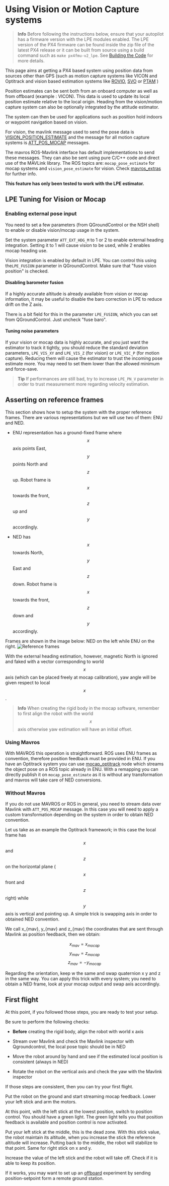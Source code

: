 # Using Vision or Motion Capture systems

> **Info** Before following the instructions below, ensure that your autopilot has a firmware version with the LPE modules enabled. The LPE version of the PX4 firmware can be found inside the zip file of the latest PX4 release or it can be built from source using a build command such as `make px4fmu-v2_lpe`. See [Building the Code](../setup/building_px4.md) for more details.

This page aims at getting a PX4 based system using position data from sources other than GPS (such as motion capture systems like VICON and Optitrack and vision based estimation systems like [ROVIO](https://github.com/ethz-asl/rovio), [SVO](https://github.com/uzh-rpg/rpg_svo) or [PTAM](https://github.com/ethz-asl/ethzasl_ptam) )

Position estimates can be sent both from an onboard computer as well as from offboard (example : VICON).  This data is used to update its local position estimate relative to the local origin. Heading from the vision/motion capture system can also be optionally integrated by the attitude estimator.

The system can then be used for applications such as position hold indoors or waypoint navigation based on vision.

For vision, the mavlink message used to send the pose data is [VISION_POSITION_ESTIMATE](http://mavlink.org/messages/common#VISION_POSITION_ESTIMATE) and the message for all motion capture systems is [ATT_POS_MOCAP](http://mavlink.org/messages/common#ATT_POS_MOCAP) messages.

The mavros ROS-Mavlink interface has default implementations to send these messages. They can also be sent using pure C/C++ code and direct use of the MAVLink library. The ROS topics are: `mocap_pose_estimate` for mocap systems and `vision_pose_estimate` for vision. Check [mavros_extras](http://wiki.ros.org/mavros_extras) for further info.

**This feature has only been tested to work with the LPE estimator.**

## LPE Tuning for Vision or Mocap

### Enabling external pose input
You need to set a few parameters (from QGroundControl or the NSH shell) to enable or disable vision/mocap usage in the system.

Set the system parameter `ATT_EXT_HDG_M` to 1 or 2 to enable external heading integration. Setting it to 1 will cause vision to be used, while 2 enables mocap heading use. 

Vision integration is enabled by default in LPE. You can control this using the`LPE_FUSION` parameter in QGroundControl. Make sure that "fuse vision position" is checked.

#### Disabling barometer fusion
If a highly accurate altitude is already available from vision or mocap information, it may be useful to disable the baro correction in LPE to reduce drift on the Z axis.

There is a bit field for this in the parameter `LPE_FUSION`, which you can set from QGroundControl. Just uncheck "fuse baro".

#### Tuning noise parameters

If your vision or mocap data is highly accurate, and you just want the estimator to track it tightly, you should reduce the standard deviation parameters, `LPE_VIS_XY` and `LPE_VIS_Z` (for vision) or `LPE_VIC_P` (for motion capture). Reducing them will cause the estimator to trust the incoming pose estimate more. You may need to set them lower than the allowed minimum and force-save. 

> **Tip** If performances are still bad, try to increase `LPE_PN_V` parameter in order to trust measurement more regarding velocity estimation.

## Asserting on reference frames
This section shows how to setup the system with the proper reference frames. There are various representations but we will use two of them: ENU and NED. 

* ENU representation has a ground-fixed frame where $$x$$ axis points East, $$y$$ points North and $$z$$ up. Robot frame is $$x$$ towards the front, $$z$$ up and $$y$$ accordingly.

* NED has $$ x $$ towards North, $$ y $$ East and $$ z $$ down. Robot frame is $$ x $$ towards the front, $$ z $$ down and $$ y $$ accordingly.

Frames are shown in the image below: NED on the left while ENU on the right.
![Reference frames](../../assets/lpe/ref_frames.png)

With the external heading estimation, however, magnetic North is ignored and faked with a vector corresponding to world $$ x $$ axis (which can be placed freely at mocap calibration), yaw angle will be given respect to local $$x$$.

> **Info** When creating the rigid body in the mocap software, remember to first align the robot with the world $$x$$ axis otherwise yaw estimation will have an initial offset.

### Using Mavros

With MAVROS this operation is straightforward. ROS uses ENU frames as convention, therefore position feedback must be provided in ENU. If you have an Optitrack system you can use [mocap_optitrack](https://github.com/ros-drivers/mocap_optitrack) node which streams the object pose on a ROS topic already in ENU. With a remapping you can directly publish it on `mocap_pose_estimate` as it is without any transformation and mavros will take care of NED conversions.

### Without Mavros
If you do not use MAVROS or ROS in general, you need to stream data over Mavlink with `ATT_POS_MOCAP` message. In this case you will need to apply a custom transformation depending on the system in order to obtain NED convention.

Let us take as an example the Optitrack framework; in this case the local frame has $$x$$ and $$z$$ on the horizontal plane ($$x$$ front and $$z$$ right) while $$y$$ axis is vertical and pointing up. A simple trick is swapping axis in order to obtained NED convention. 

We call x_{mav}, y_{mav} and z_{mav} the coordinates that are sent through Mavlink as position feedback, then we obtain:

$$x_{mav} = x_{mocap}$$
$$y_{mav} = z_{mocap}$$
$$z_{mav} = - y_{mocap}$$

Regarding the orientation, keep w the same and swap quaternion x y and z in the same way. You can apply this trick with every system; you need to obtain a NED frame, look at your mocap output and swap axis accordingly.

## First flight
At this point, if you followed those steps, you are ready to test your setup. 

Be sure to perform the following checks:

* **Before** creating the rigid body, align the robot with world x axis

* Stream over Mavlink and check the Mavlink inspector with Qgroundcontrol, the local pose topic should be in NED

* Move the robot around by hand and see if the estimated local position is consistent (always in NED)

* Rotate the robot on the vertical axis and check the yaw with the Mavlink inspector

If those steps are consistent, then you can try your first flight.

Put the robot on the ground and start streaming mocap feedback. Lower your left stick and arm the motors.

At this point, with the left stick at the lowest position, switch to position control. You should have a green light. The green light tells you that position feedback is available and position control is now activated. 

Put your left stick at the middle, this is the dead zone. With this stick value, the robot maintain its altitude, when you increase the stick the reference altitude will increase. Putting back to the middle, the robot will stabilize to that point. Same for right stick on x and y. 

Increase the value of the left stick and the robot will take off. Check if it is able to keep its position.

If it works, you may want to set up an [offboard](offboard_control.md) experiment by sending position-setpoint form a remote ground station.












